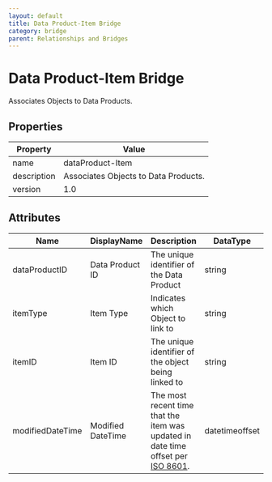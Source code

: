 ```yaml
---
layout: default
title: Data Product-Item Bridge 
category: bridge
parent: Relationships and Bridges
---
```


# Data Product-Item Bridge

Associates Objects to Data Products.

## Properties

| Property    | Value                                |
| ----------- | ------------------------------------ |
| name        | dataProduct-Item                     |
| description | Associates Objects to Data Products. |
| version     | 1.0                                  |

## Attributes 

| Name         | DisplayName   | Description                           | DataType | Required? | isNullableda |
| ------------ | ------------- | ------------------------------------- | -------- | --------- | ---------- |
| dataProductID    | Data Product ID | The unique identifier of the Data Product | string   | yes       | false      |
| itemType         | Item Type | Indicates which Object to link to | string   | yes       | false      |
| itemID           | Item ID | The unique identifier of the object being linked to | string | yes | false |
| modifiedDateTime| Modified DateTime | The most recent time that the item was updated in date time offset per [ISO 8601](https://www.wikipedia.org/wiki/ISO_8601).  | datetimeoffset | no      | true   |
